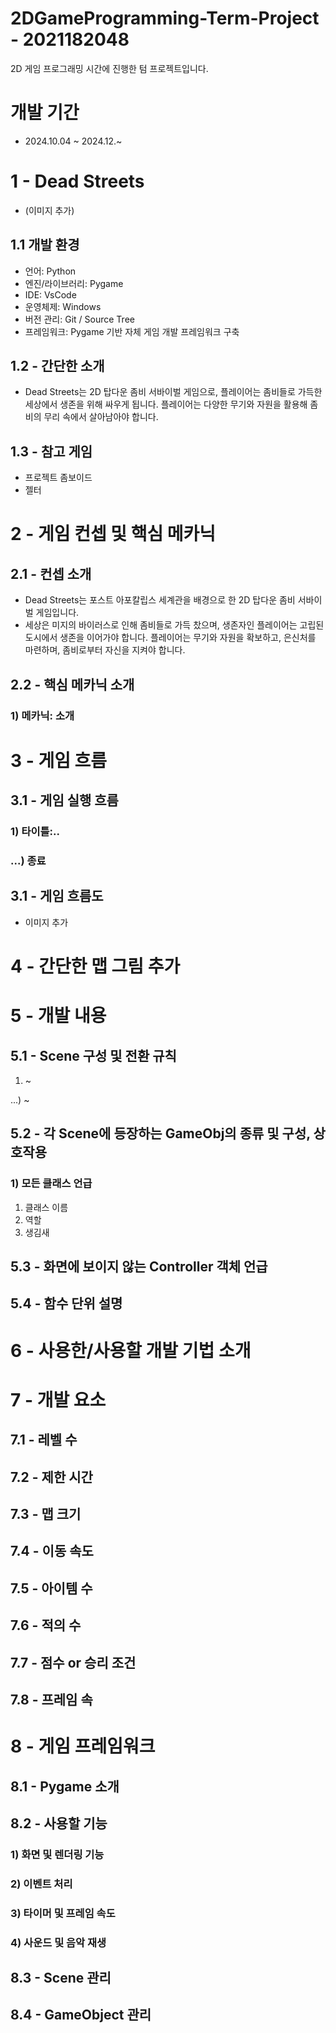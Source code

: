 # 2DGameProgramming-Term-Project - 2021182048
2D 게임 프로그래밍 시간에 진행한 텀 프로젝트입니다.


# 개발 기간
- 2024.10.04 ~ 2024.12.~

# 1 - Dead Streets
- (이미지 추가)

## 1.1 개발 환경
- 언어: Python
- 엔진/라이브러리: Pygame
- IDE: VsCode
- 운영체제: Windows
- 버전 관리: Git / Source Tree
- 프레임워크: Pygame 기반 자체 게임 개발 프레임워크 구축
  
## 1.2 - 간단한 소개
- Dead Streets는 2D 탑다운 좀비 서바이벌 게임으로, 플레이어는 좀비들로 가득한 세상에서 생존을 위해 싸우게 됩니다. 플레이어는 다양한 무기와 자원을 활용해 좀비의 무리 속에서 살아남아야 합니다.

## 1.3 - 참고 게임
- 프로젝트 좀보이드
- 젤터


# 2 - 게임 컨셉 및 핵심 메카닉
## 2.1 - 컨셉 소개
- Dead Streets는 포스트 아포칼립스 세계관을 배경으로 한 2D 탑다운 좀비 서바이벌 게임입니다.
- 세상은 미지의 바이러스로 인해 좀비들로 가득 찼으며, 생존자인 플레이어는 고립된 도시에서 생존을 이어가야 합니다. 플레이어는 무기와 자원을 확보하고, 은신처를 마련하며, 좀비로부터 자신을 지켜야 합니다.

## 2.2 - 핵심 메카닉 소개
### 1) 메카닉: 소개


# 3 - 게임 흐름
## 3.1 - 게임 실행 흐름


### 1) 타이틀:..


### ...) 종료


## 3.1 - 게임 흐름도
- 이미지 추가


# 4 - 간단한 맵 그림 추가


# 5 - 개발 내용
## 5.1 - Scene 구성 및 전환 규칙


1) ~

...) ~


## 5.2 - 각 Scene에 등장하는 GameObj의 종류 및 구성, 상호작용
### 1) 모든 클래스 언급
1. 클래스 이름
2. 역할
3. 생김새

   
## 5.3 - 화면에 보이지 않는 Controller 객체 언급


## 5.4 - 함수 단위 설명


# 6 - 사용한/사용할 개발 기법 소개


# 7 - 개발 요소


## 7.1 - 레벨 수


## 7.2 - 제한 시간


## 7.3 - 맵 크기


## 7.4 - 이동 속도


## 7.5 - 아이템 수


## 7.6 - 적의 수


## 7.7 - 점수 or 승리 조건


## 7.8 - 프레임 속


# 8 - 게임 프레임워크
## 8.1 - Pygame 소개


## 8.2 - 사용할 기능


### 1) 화면 및 렌더링 기능


### 2) 이벤트 처리


### 3) 타이머 및 프레임 속도


### 4) 사운드 및 음악 재생


## 8.3 - Scene 관리


## 8.4 - GameObject 관리

